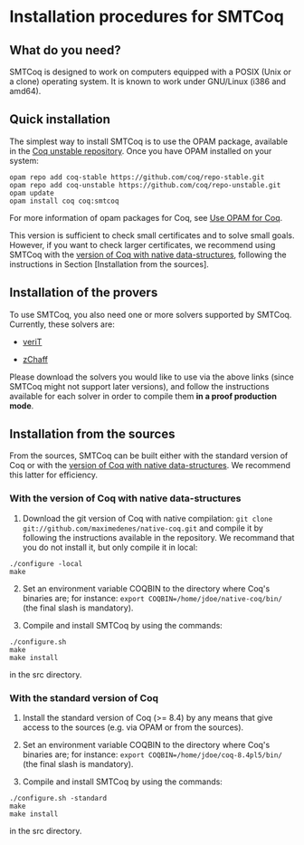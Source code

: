 # Installation procedures for SMTCoq

## What do you need?

SMTCoq is designed to work on computers equipped with a POSIX (Unix or a
clone) operating system. It is known to work under GNU/Linux (i386 and
amd64).


## Quick installation

The simplest way to install SMTCoq is to use the OPAM package, available
in the
[Coq unstable repository](https://github.com/coq/repo-unstable.git).
Once you have OPAM installed on your system:
```
opam repo add coq-stable https://github.com/coq/repo-stable.git
opam repo add coq-unstable https://github.com/coq/repo-unstable.git
opam update
opam install coq coq:smtcoq
```
For more information of opam packages for Coq, see
[Use OPAM for Coq](http://coq-blog.clarus.me/use-opam-for-coq.html).

This version is sufficient to check small certificates and to solve
small goals. However, if you want to check larger certificates, we
recommend using SMTCoq with the
[version of Coq with native data-structures](https://github.com/maximedenes/native-coq),
following the instructions in Section [Installation from the sources].


## Installation of the provers

To use SMTCoq, you also need one or more solvers supported by SMTCoq.
Currently, these solvers are:

- [veriT](http://prosecco.gforge.inria.fr/personal/ckeller/Documents-recherche/Smtcoq/verit2c2b43b.tar.gz)

- [zChaff](http://www.princeton.edu/~chaff/zchaff.html)

Please download the solvers you would like to use via the above links
(since SMTCoq might not support later versions), and follow the
instructions available for each solver in order to compile them **in a
proof production mode**.


## Installation from the sources

From the sources, SMTCoq can be built either with the standard version
of Coq or with the
[version of Coq with native data-structures](https://github.com/maximedenes/native-coq).
We recommend this latter for efficiency.


### With the version of Coq with native data-structures

1. Download the git version of Coq with native compilation:
```git clone git://github.com/maximedenes/native-coq.git```
   and compile it by following the instructions available in the
   repository. We recommand that you do not install it, but only compile
   it in local:
```
./configure -local
make
```

2. Set an environment variable COQBIN to the directory where Coq's
   binaries are; for instance:
```export COQBIN=/home/jdoe/native-coq/bin/```
   (the final slash is mandatory).

3. Compile and install SMTCoq by using the commands:
```
./configure.sh
make
make install
```
   in the src directory.


### With the standard version of Coq

1. Install the standard version of Coq (>= 8.4) by any means that give
   access to the sources (e.g. via OPAM or from the sources).

2. Set an environment variable COQBIN to the directory where Coq's
   binaries are; for instance:
     `export COQBIN=/home/jdoe/coq-8.4pl5/bin/`
   (the final slash is mandatory).

3. Compile and install SMTCoq by using the commands:
```
./configure.sh -standard
make
make install
```
   in the src directory.
